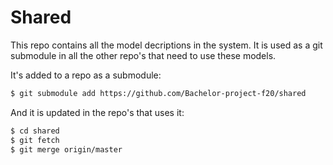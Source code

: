 # Shared
This repo contains all the model decriptions in the system. It is used as a git submodule in all the other repo's that need to use these models. 

It's added to a repo as a submodule:
```bash
$ git submodule add https://github.com/Bachelor-project-f20/shared
```

And it is updated in the repo's that uses it:
```bash
$ cd shared
$ git fetch
$ git merge origin/master
```
